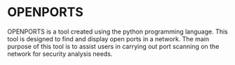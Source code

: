 # OPENPORTS

OPENPORTS is a tool created using the python programming language. This tool is designed to find and display open ports in a network. The main purpose of this tool is to assist users in carrying out port scanning on the network for security analysis needs.